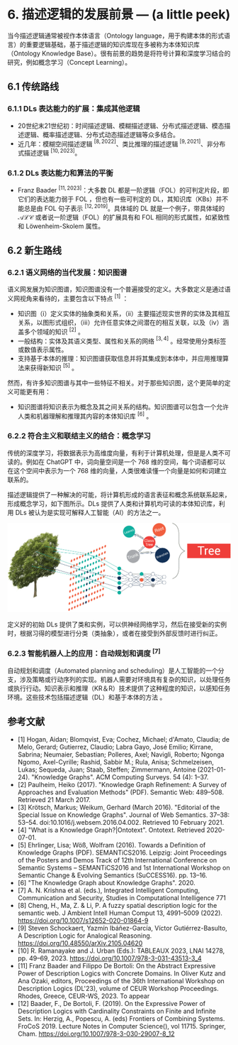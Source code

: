 # 6. 描述逻辑的发展前景 — (a little peek)

当今描述逻辑通常被视作本体语言（Ontology language，用于构建本体的形式语言）的重要逻辑基础，基于描述逻辑的知识库现在多被称为本体知识库（Ontology Knowledge Base）。很有前景的趋势是将符号计算和深度学习结合的研究，例如概念学习（Concept Learning）。

## 6.1 传统路线

### 6.1.1 DLs 表达能力的扩展：集成其他逻辑

- 20世纪末21世纪初：时间描述逻辑、模糊描述逻辑、分布式描述逻辑、模态描述逻辑、概率描述逻辑、分布式动态描述逻辑等众多结合。
- 近几年：模糊空间描述逻辑 $^{[8,2022]}$、类比推理的描述逻辑 $^{[9,2021]}$、非分布式描述逻辑 $^{[10,2023]}$。

### 6.1.2 DLs 表达能力和算法的平衡

- Franz Baader $^{[11,2023]}$：大多数 DL 都是一阶逻辑（FOL）的可判定片段，即它们的表达能力弱于 FOL ，但也有一些可判定的 DL，其知识库（KBs）并不能总是由 FOL 句子表示 $^{[12,2019]}$。具体域的 DL 就是一个例子，带具体域的 $\mathcal{ALC}$ 或者说一阶逻辑（FOL）的扩展具有和 FOL 相同的形式属性，如紧致性和 Löwenheim-Skolem 属性。

## 6.2 新生路线

### 6.2.1 语义网络的当代发展：知识图谱

语义网发展为知识图谱，知识图谱没有一个普遍接受的定义。大多数定义是通过语义网视角来看待的，主要包含以下特点 $^{[1]}$ ：

- 知识图（i）定义实体的抽象类和关系，（ii）主要描述现实世界的实体及其相互关系，以图形式组织，（iii）允许任意实体之间潜在的相互关联，以及（iv）涵盖多个领域的知识 $^{[2]}$ 。
- 一般结构：实体及其语义类型、属性和关系的网络 $^{[3,4]}$ 。经常使用分类标签或数值表示属性。
- 支持基于本体的推理：知识图谱获取信息并将其集成到本体中，并应用推理算法来获得新知识 $^{[5]}$ 。

然而，有许多知识图谱与其中一些特征不相关。对于那些知识图，这个更简单的定义可能更有用：

- 知识图谱将知识表示为概念及其之间关系的结构。知识图谱可以包含一个允许人类和机器理解和推理其内容的本体知识库 $^{[6]}$ 。

### 6.2.2 符合主义和联结主义的结合：概念学习

传统的深度学习，将数据表示为高维度向量，有利于计算机处理，但是是人类不可读的。例如在 ChatGPT 中，词向量空间是一个 768 维的空间，每个词语都可以在这个空间中表示为一个 768 维的向量，人类很难读懂一个向量是如何和词建立联系的。

描述逻辑提供了一种解决的可能，将计算机形成的语言表征和概念系统联系起来，形成概念学习，如下图所示。DLs 提供了人类和计算机均可读的本体知识库，利用 DLs 被认为是实现可解释人工智能（AI）的方法之一。

![Concept Learning](assert/concept%20learning.png)

定义好的初始 DLs 提供了类和实例，可以供神经网络学习，然后在接受新的实例时，根据习得的模型进行分类（类抽象），或者在接受到外部反馈时进行纠正。
<!-- 在何种差异下形成新的类，并如何在外部反馈下进行命名。 -->

### 6.2.3 智能机器人上的应用：自动规划和调度 $^{[7]}$ 

自动规划和调度（Automated planning and scheduling）是人工智能的一个分支，涉及策略或行动序列的实现。机器人需要对环境具有复杂的知识，以处理任务或执行行动。知识表示和推理（KR＆R）技术提供了这种程度的知识，以感知任务环境。这些技术包括描述逻辑（DL）和基于本体的方法 。


<!-- ### 我的临时起意：标准 $\mathcal{ALC}$ 和认知逻辑的结合

1. $K_a(\text{Aristotle} : Person)$
2. $K_a(\text{LogicFrontiers} : Course)$
3. $K_a((\text{Aristotle} , \text{LogicFrontiers}) : attends)$
4. $K_a(Student \equiv Person \sqcap \exists attends.Course)$

$\therefore$ $K_a(\text{Aristotle} : Student)$

动机：一个 DL 系统为了保持一致性，就必须使概念之间不能冲突，而从哲学史可以看到，基本概念之间的冲突是不可避免的，并且也普遍存在不同主体对同一个概念存在不同解释的繁琐情况。于是相比于在系统中允许不一致而带来混乱，更合理的做法是在系统中引入多主体。 -->



## 参考文献

- [1] Hogan, Aidan; Blomqvist, Eva; Cochez, Michael; d'Amato, Claudia; de Melo, Gerard; Gutierrez, Claudio; Labra Gayo, José Emilio; Kirrane, Sabrina; Neumaier, Sebastian; Polleres, Axel; Navigli, Roberto; Ngonga Ngomo, Axel-Cyrille; Rashid, Sabbir M.; Rula, Anisa; Schmelzeisen, Lukas; Sequeda, Juan; Staab, Steffen; Zimmermann, Antoine (2021-01-24). "Knowledge Graphs". ACM Computing Surveys. 54 (4): 1–37.
- [2] Paulheim, Heiko (2017). "Knowledge Graph Refinement: A Survey of Approaches and Evaluation Methods" (PDF). Semantic Web: 489–508. Retrieved 21 March 2017.
- [3] Krötsch, Markus; Weikum, Gerhard (March 2016). "Editorial of the Special Issue on Knowledge Graphs". Journal of Web Semantics. 37–38: 53–54. doi:10.1016/j.websem.2016.04.002. Retrieved 10 February 2021.
- [4] "What is a Knowledge Graph?|Ontotext". Ontotext. Retrieved 2020-07-01.
- [5] Ehrlinger, Lisa; Wöß, Wolfram (2016). Towards a Definition of Knowledge Graphs (PDF). SEMANTiCS2016. Leipzig: Joint Proceedings of the Posters and Demos Track of 12th International Conference on Semantic Systems – SEMANTiCS2016 and 1st International Workshop on Semantic Change & Evolving Semantics (SuCCESS16). pp. 13–16.
- [6] "The Knowledge Graph about Knowledge Graphs". 2020.
- [7] A. N. Krishna et al. (eds.), Integrated Intelligent Computing, Communication and Security, Studies in Computational Intelligence 771
- [8] Cheng, H., Ma, Z. & Li, P. A fuzzy spatial description logic for the semantic web. J Ambient Intell Human Comput 13, 4991–5009 (2022). https://doi.org/10.1007/s12652-020-01864-9
- [9] Steven Schockaert, Yazmín Ibáñez-García, Víctor Gutiérrez-Basulto, A Description Logic for Analogical Reasoning. https://doi.org/10.48550/arXiv.2105.04620
- [10] R. Ramanayake and J. Urban (Eds.): TABLEAUX 2023, LNAI 14278, pp. 49–69, 2023. https://doi.org/10.1007/978-3-031-43513-3_4
- [11] Franz Baader and Filippo De Bortoli: On the Abstract Expressive Power of Description Logics with Concrete Domains. In Oliver Kutz and Ana Ozaki, editors, Proceedings of the 36th International Workshop on Description Logics (DL'23), volume of CEUR Workshop Proceedings. Rhodes, Greece, CEUR-WS, 2023. To appear
- [12] Baader, F., De Bortoli, F. (2019). On the Expressive Power of Description Logics with Cardinality Constraints on Finite and Infinite Sets. In: Herzig, A., Popescu, A. (eds) Frontiers of Combining Systems. FroCoS 2019. Lecture Notes in Computer Science(), vol 11715. Springer, Cham. https://doi.org/10.1007/978-3-030-29007-8_12